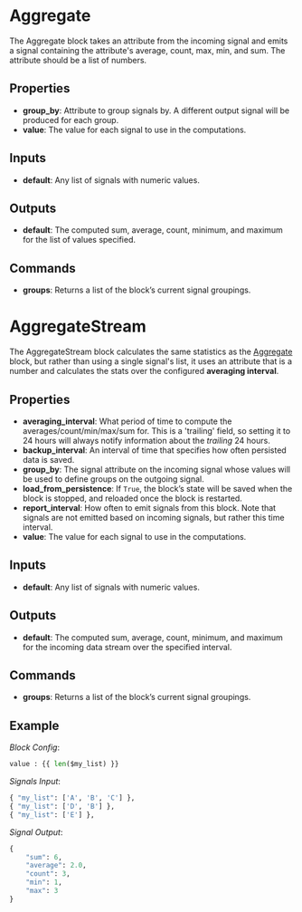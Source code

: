 Aggregate
=========
The Aggregate block takes an attribute from the incoming signal and emits a signal containing the attribute's average, count, max, min, and sum.  The attribute should be a list of numbers.

Properties
----------
- **group_by**: Attribute to group signals by. A different output signal will be produced for each group.
- **value**: The value for each signal to use in the computations.

Inputs
------
- **default**: Any list of signals with numeric values.

Outputs
-------
- **default**: The computed sum, average, count, minimum, and maximum for the list of values specified.

Commands
--------
- **groups**: Returns a list of the block’s current signal groupings.

AggregateStream
===============
The AggregateStream block calculates the same statistics as the [Aggregate](https://blocks.n.io/Aggregate) block, but rather than using a single signal's list, it uses an attribute that is a number and calculates the stats over the configured **averaging interval**.

Properties
----------
- **averaging_interval**: What period of time to compute the averages/count/min/max/sum for. This is a 'trailing' field, so setting it to 24 hours will always notify information about the *trailing* 24 hours.
- **backup_interval**: An interval of time that specifies how often persisted data is saved.
- **group_by**: The signal attribute on the incoming signal whose values will be used to define groups on the outgoing signal.
- **load_from_persistence**: If `True`, the block’s state will be saved when the block is stopped, and reloaded once the block is restarted.
- **report_interval**: How often to emit signals from this block. Note that signals are not emitted based on incoming signals, but rather this time interval.
- **value**: The value for each signal to use in the computations.

Inputs
------
- **default**: Any list of signals with numeric values.

Outputs
-------
- **default**: The computed sum, average, count, minimum, and maximum for the incoming data stream over the specified interval.

Commands
--------
- **groups**: Returns a list of the block’s current signal groupings.

Example
-------
_Block Config_:
```python
value : {{ len($my_list) }}
```
_Signals Input_:
```python
{ "my_list": ['A', 'B', 'C'] },
{ "my_list": ['D', 'B'] },
{ "my_list": ['E'] },
```
_Signal Output_:
```python
{
    "sum": 6,
    "average": 2.0,
    "count": 3,
    "min": 1,
    "max": 3
}
```

